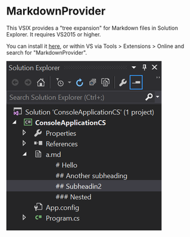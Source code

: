 MarkdownProvider
====================

This VSIX provides a "tree expansion" for Markdown files in Solution Explorer. It requires VS2015 or higher.

You can install it [here](https://visualstudiogallery.msdn.microsoft.com/81f90b85-2957-4711-838b-71bec0cd78f9),
or within VS via Tools > Extensions > Online and search for "MarkdownProvider".

![screenshot](screenshot.png)

